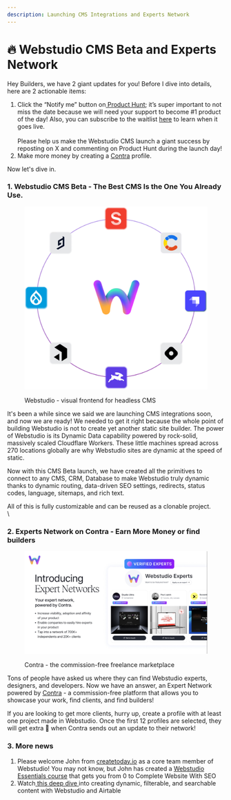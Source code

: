```yaml
---
description: Launching CMS Integrations and Experts Network
---
```


# 🔥 Webstudio CMS Beta and Experts Network

Hey Builders, we have 2 giant updates for you! Before I dive into details, here are 2 actionable items:

1. Click the “Notify me” button on[ Product Hunt](https://www.producthunt.com/products/webstudio); it’s super important to not miss the date because we will need your support to become #1 product of the day!  Also, you can subscribe to the waitlist [here](https://webstudio.is/cms) to learn when it goes live.\
   \
   Please help us make the Webstudio CMS launch a giant success by reposting on X  and commenting on Product Hunt during the launch day!
2. Make more money by creating a [Contra](https://contra.com/) profile.

Now let's dive in.

### 1. Webstudio CMS Beta - The Best CMS Is the One You Already Use.

<figure><img src="../.gitbook/assets/image (5).png" alt=""><figcaption><p>Webstudio - visual frontend for headless CMS</p></figcaption></figure>

It's been a while since we said we are launching CMS integrations soon, and now we are ready! We needed to get it right because the whole point of building Webstudio is not to create yet another static site builder. The power of Webstudio is its Dynamic Data capability powered by rock-solid, massively scaled Cloudflare Workers. These little machines spread across 270 locations globally are why Webstudio sites are dynamic at the speed of static.

Now with this CMS Beta launch, we have created all the primitives to connect to any CMS, CRM, Database to make Webstudio truly dynamic thanks to dynamic routing,  data-driven SEO settings, redirects, status codes, language, sitemaps, and rich text.

All of this is fully customizable and can be reused as a clonable project.\
\


### 2. Experts Network on Contra - Earn More Money or find builders

<figure><img src="../.gitbook/assets/image (6).png" alt=""><figcaption><p>Contra - the commission-free freelance marketplace</p></figcaption></figure>

Tons of people have asked us where they can find Webstudio experts, designers, and developers. Now we have an answer, an Expert Network powered by [Contra](https://contra.com/) - a commission-free platform that allows you to showcase your work, find clients, and find builders!

If you are looking to get more clients, hurry up, create a profile with at least one project made in Webstudio. Once the first 12 profiles are selected, they will get extra 👀 when Contra sends out an update to their network!

### 3. More news

1. Please welcome John from [createtoday.io](https://createtoday.io) as a core team member of Webstudio! You may not know, but John has created a [Webstudio Essentials course](https://shop.createtoday.io/l/webstudio-essentials) that gets you from 0 to Complete Website With SEO
2. Watch[ this deep dive ](https://www.youtube.com/watch?v=n5tG2j6\_4dw) into creating dynamic, filterable, and searchable content with Webstudio and Airtable
